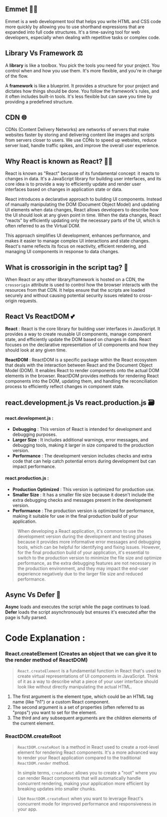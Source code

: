 ## Emmet 👨‍💻

Emmet is a web development tool that helps you write HTML and CSS code more quickly by allowing you to use shorthand expressions that are expanded into full code structures. It's a time-saving tool for web developers, especially when dealing with repetitive tasks or complex code.

## Library Vs Framework ⚖

A **library** is like a toolbox. You pick the tools you need for your project. You control when and how you use them. It's more flexible, and you're in charge of the flow.

A **framework** is like a blueprint. It provides a structure for your project and dictates how things should be done. You follow the framework's rules, and it often includes built-in tools. It's less flexible but can save you time by providing a predefined structure.

## CDN 🌐

CDNs (Content Delivery Networks) are networks of servers that make websites faster by storing and delivering content like images and scripts from servers closer to users. We use CDNs to speed up websites, reduce server load, handle traffic spikes, and improve the overall user experience.

## Why React is known as React? 🤷‍♂️

React is known as "React" because of its fundamental concept: it reacts to changes in data. It's a JavaScript library for building user interfaces, and its core idea is to provide a way to efficiently update and render user interfaces based on changes in application state or data.

React introduces a declarative approach to building UI components. Instead of manually manipulating the DOM (Document Object Model) and updating UI elements when data changes, React allows developers to describe how the UI should look at any given point in time. When the data changes, React "reacts" by efficiently updating only the necessary parts of the UI, which is often referred to as the Virtual DOM.

This approach simplifies UI development, enhances performance, and makes it easier to manage complex UI interactions and state changes. React's name reflects its focus on reactivity, efficient rendering, and managing UI components in response to data changes.

## What is crossorigin in the script tag? 🤔

When React or any other library/framework is hosted on a CDN, the `crossorigin` attribute is used to control how the browser interacts with the resources from that CDN. It helps ensure that the scripts are loaded securely and without causing potential security issues related to cross-origin requests.

## React Vs ReactDOM 💕

**React** : React is the core library for building user interfaces in JavaScript. It provides a way to create reusable UI components, manage component state, and efficiently update the DOM based on changes in data. React focuses on the declarative representation of UI components and how they should look at any given time.

**ReactDOM** : ReactDOM is a specific package within the React ecosystem that deals with the interaction between React and the Document Object Model (DOM). It enables React to render components onto the actual DOM elements in the browser. ReactDOM provides methods for rendering React components into the DOM, updating them, and handling the reconciliation process to efficiently reflect changes in component state.

## react.development.js Vs react.production.js 🗃

#### **react.development.js** :

* **Debugging** : This version of React is intended for development and debugging purposes.
* **Larger Size** : It includes additional warnings, error messages, and debugging tools, making it larger in size compared to the production version.
* **Performance** : The development version includes checks and extra code that can help catch potential errors during development but can impact performance.

#### **react.production.js** :

* **Production Optimized** : This version is optimized for production use.
* **Smaller Size** : It has a smaller file size because it doesn't include the extra debugging checks and messages present in the development version.
* **Performance** : The production version is optimized for performance, making it suitable for use in the final production build of your application.

> When developing a React application, it's common to use the development version during the development and testing phases because it provides more informative error messages and debugging tools, which can be helpful for identifying and fixing issues. However, for the final production build of your application, it's essential to switch to the production version to minimize the file size and optimize performance, as the extra debugging features are not necessary in the production environment, and they may impact the end-user experience negatively due to the larger file size and reduced performance.

## Async Vs Defer 👶

**Async** loads and executes the script while the page continues to load. **Defer** loads the script asynchronously but ensures it's executed after the page is fully parsed.

# Code Explanation :

### React.createElement (Creates an object that we can give it to the render method of ReactDOM)

> `React.createElement` is a fundamental function in React that's used to create virtual representations of UI components in JavaScript. Think of it as a way to describe what a piece of your user interface should look like without directly manipulating the actual HTML.

1. The first argument is the element type, which could be an HTML tag name (like "h1") or a custom React component.
2. The second argument is a set of properties (often referred to as "props") you want to set for the element.
3. The third and any subsequent arguments are the children elements of the current element.

### ReactDOM.createRoot

> `ReactDOM.createRoot` is a method in React used to create a root-level element for rendering React components. It's a more advanced way to render your React application compared to the traditional `ReactDOM.render` method.

> In simple terms, `createRoot` allows you to create a "root" where you can render React components that will automatically handle concurrent rendering, making your application more efficient by breaking updates into smaller chunks.

> Use `ReactDOM.createRoot` when you want to leverage React's concurrent mode for improved performance and responsiveness in your app.

